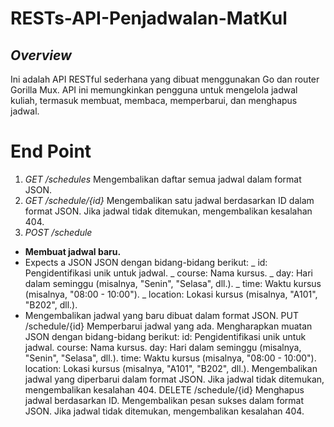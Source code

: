 # RESTs-API-Penjadwalan-MatKul

## *Overview*
Ini adalah API RESTful sederhana yang dibuat menggunakan Go dan router Gorilla Mux. API ini memungkinkan pengguna untuk mengelola jadwal kuliah, termasuk membuat, membaca, memperbarui, dan menghapus jadwal.

# End Point
1. *GET /schedules*
Mengembalikan daftar semua jadwal dalam format JSON.
2. *GET /schedule/{id}*
Mengembalikan satu jadwal berdasarkan ID dalam format JSON.
Jika jadwal tidak ditemukan, mengembalikan kesalahan 404.
3. *POST /schedule*
* **Membuat jadwal baru.**
* Expects a JSON JSON dengan bidang-bidang berikut:
 _ id: Pengidentifikasi unik untuk jadwal.
 _ course: Nama kursus.
 _ day: Hari dalam seminggu (misalnya, "Senin", "Selasa", dll.).
 _ time: Waktu kursus (misalnya, "08:00 - 10:00").
 _ location: Lokasi kursus (misalnya, "A101", "B202", dll.).
* Mengembalikan jadwal yang baru dibuat dalam format JSON.
PUT /schedule/{id}
Memperbarui jadwal yang ada.
Mengharapkan muatan JSON dengan bidang-bidang berikut:
id: Pengidentifikasi unik untuk jadwal. course: Nama kursus.
day: Hari dalam seminggu (misalnya, "Senin", "Selasa", dll.).
time: Waktu kursus (misalnya, "08:00 - 10:00").
location: Lokasi kursus (misalnya, "A101", "B202", dll.).
Mengembalikan jadwal yang diperbarui dalam format JSON.
Jika jadwal tidak ditemukan, mengembalikan kesalahan 404.
DELETE /schedule/{id}
Menghapus jadwal berdasarkan ID.
Mengembalikan pesan sukses dalam format JSON.
Jika jadwal tidak ditemukan, mengembalikan kesalahan 404.
